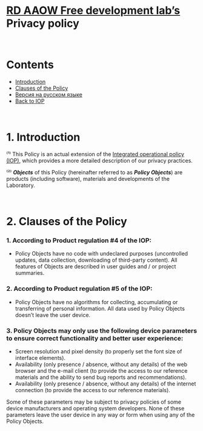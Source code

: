 # [RD AAOW Free development lab’s](https://adslbarxatov.github.io/DPArray) Privacy policy

&nbsp;



# Contents
- [Introduction](#introduction)
- [Clauses of the Policy](#clauses-of-the-policy)
- [Версия на русском языке](https://adslbarxatov.github.io/IOP/privacy_ru)
- [Back to IOP](https://adslbarxatov.github.io/IOP)

&nbsp;



# 1. Introduction

⁽¹⁾ This Policy is an actual extension of the [Integrated operational policy (IOP)](https://adslbarxatov.github.io/IOP),
which provides a more detailed description of our privacy practices.

⁽²⁾ ***Objects*** of this Policy (hereinafter referred to as ***Policy Objects***) are products (including software),
materials and developments of the Laboratory.

&nbsp;



# 2. Clauses of the Policy

### 1. According to Product regulation #4 of the IOP:
- Policy Objects have no code with undeclared purposes (uncontrolled updates, data collection, downloading
  of third-party content). All features of Objects are described in user guides and / or project summaries.

### 2. According to Product regulation #5 of the IOP:
- Policy Objects have no algorithms for collecting,
  accumulating or transferring of personal information. All data used by Policy Objects doesn’t leave the user device.

### 3. Policy Objects may only use the following device parameters to ensure correct functionality and better user experience:
- Screen resolution and pixel density (to properly set the font size of interface elements).
- Availability (only presence / absence, without any details) of the web browser and the e-mail client (to provide
  the access to our reference materials and the ability to send bug reports and recommendations).
- Availability (only presence / absence, without any details) of the internet connection (to provide the access to our reference materials).

Some of these parameters may be subject to privacy policies of some device manufacturers and operating system developers.
None of these parameters leave the user device in any way or form when using any of the Policy Objects.
